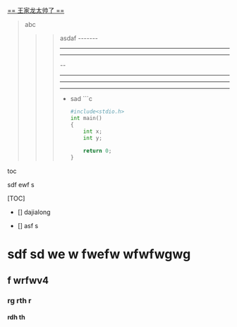 <u>== 王家龙太帅了 ==</u>

> abc
>
> > > asdaf -------
> > >
> > > ----
> > >
> > > ---
> > >
> > > --
> > >
> > > ----
> > >
> > > -------
> > >
> > > -------
> > >
> > > + sad   ```c
> > >
> > >   ```python
> > >   #include<stdio.h>
> > >   int main()
> > >   {
> > >       int x;
> > >       int y;
> > >       
> > >       return 0;
> > >   }
> > >   ```
> > >
> > >   



 

  

toc



sdf ewf s

[TOC]

- [] dajialong

- [] asf s 

#  sdf sd we w fwefw wfwfwgwg

##  f wrfwv4

### rg rth r 

#### rdh th 

```

```

 